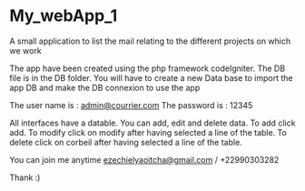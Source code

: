 # My_webApp_1
A small application to list the mail relating to the different projects on which we work

The app have been created using the php framework codeIgniter. The DB file is in the DB folder.
You will have to create a new Data base to import the app DB and make the DB connexion to use the app

The user name is : admin@courrier.com
The password is : 12345

All interfaces have a datable. 
You can add, edit and delete data.
To add click add.
To modify click on modify after having selected a line of the table.
To delete click on corbeil after having selected a line of the table.

You can join me anytime ezechielyaoitcha@gmail.com / +22990303282

Thank :)
